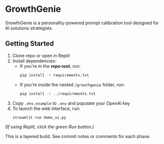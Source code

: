 # GrowthGenie

GrowthGenie is a personality-powered prompt calibration tool designed for AI solutions strategists.

## Getting Started

1. Clone repo or open in Replit
2. Install dependencies:
   - If you're in the **repo root**, run:
     ```bash
     pip install -r requirements.txt
     ```
   - If you're inside the nested `/growthgenie` folder, run:
     ```bash
     pip install -r ../requirements.txt
     ```
3. Copy `.env.example` to `.env` and populate your OpenAI key
4. To launch the web interface, run:
   ```bash
   streamlit run demo_ui.py
*(If using Replit, click the green Run button.)*

This is a layered build. See commit notes or comments for each phase.
